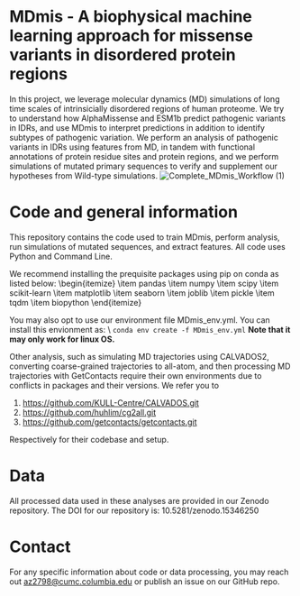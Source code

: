 # MDmis - A biophysical machine learning approach for missense variants in disordered protein regions

In this project, we leverage molecular dynamics (MD) simulations of long time scales of intrinsicially disordered regions of human proteome. We try to understand how AlphaMissense and ESM1b predict pathogenic variants in IDRs, and use MDmis to interpret predictions in addition to identify subtypes of pathogenic variation. 
We perform an analysis of pathogenic variants in IDRs using features from MD, in tandem with
functional annotations of protein residue sites and protein regions, and we perform simulations of mutated primary sequences to verify and supplement our hypotheses from Wild-type simulations.
![Complete_MDmis_Workflow (1)](https://github.com/user-attachments/assets/5746a846-454d-4531-9f06-0792a1c11958)

# Code and general information
This repository contains the code used to train MDmis, perform analysis, run simulations of mutated sequences, and extract features. All code uses Python and Command Line.

We recommend installing the prequisite packages using pip on conda as listed below:
\begin{itemize}
\item pandas
\item numpy
\item scipy
\item scikit-learn
\item matplotlib
\item seaborn
\item joblib
\item pickle
\item tqdm
\item biopython
\end{itemize}

You may also opt to use our environment file MDmis_env.yml. You can install this envionment as:
\\
```conda env create -f MDmis_env.yml``` 
**Note that it may only work for linux OS.**

Other analysis, such as simulating MD trajectories using CALVADOS2, converting coarse-grained trajectories to all-atom, and then processing MD trajectories with GetContacts require their own environments due to conflicts in packages and their versions. We refer you to 
1. https://github.com/KULL-Centre/CALVADOS.git
2. https://github.com/huhlim/cg2all.git
3. https://github.com/getcontacts/getcontacts.git
   
Respectively for their codebase and setup. 

# Data
All processed data used in these analyses are provided in our Zenodo repository. The DOI for our repository is: 10.5281/zenodo.15346250

# Contact
For any specific information about code or data processing, you may reach out az2798@cumc.columbia.edu or publish an issue on our GitHub repo.
